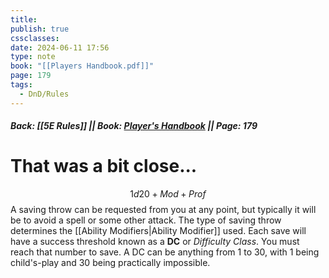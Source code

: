 ```yaml
---
title: 
publish: true
cssclasses: 
date: 2024-06-11 17:56
type: note
book: "[[Players Handbook.pdf]]"
page: 179
tags:
  - DnD/Rules
---
```

##### Back: [[5E Rules]] || Book: [Player's Handbook](https://drive.google.com/drive/folders/1O5bhpYizcIT5xxAoLOuzCRht_PVS7VSG?usp=sharing) || Page: 179
# That was a bit close...
$$1d20+Mod+Prof$$
A saving throw can be requested from you at any point, but typically it will be to avoid a spell or some other attack. The type of saving throw determines the [[Ability Modifiers|Ability Modifier]] used.
Each save will have a success threshold known as a **DC** or *Difficulty Class*. You must reach that number to save. A DC can be anything from 1 to 30, with 1 being child's-play and 30 being practically impossible. 


